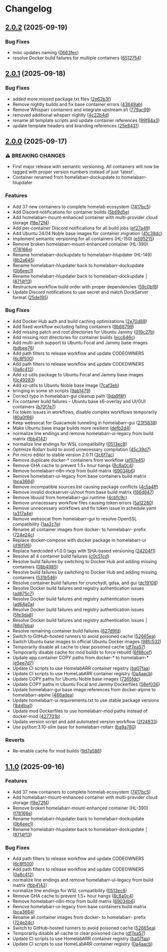 # Changelog

## [2.0.2](https://github.com/smashingtags/homelabarr-containers/compare/v2.0.1...v2.0.2) (2025-09-19)


### Bug Fixes

* misc updates naming ([0663fec](https://github.com/smashingtags/homelabarr-containers/commit/0663fec9fce48cbea4d1d1952efc1ff2650d8424))
* resolve Docker build failures for multiple containers ([6512754](https://github.com/smashingtags/homelabarr-containers/commit/65127545fd7454ec50a561e3279d38119cb96a0c))

## [2.0.1](https://github.com/smashingtags/homelabarr-containers/compare/v2.0.0...v2.0.1) (2025-09-18)


### Bug Fixes

* added more missed package.txt files ([2e62b3f](https://github.com/smashingtags/homelabarr-containers/commit/2e62b3f3332317d6e982c5aa9722c224f8781226))
* Remove nightly builds and fix base container errors ([43649ab](https://github.com/smashingtags/homelabarr-containers/commit/43649ab4a3fa315754cce18336e68b022d827404))
* Remove Whisparr containers and integrate upstream.sh ([779ac99](https://github.com/smashingtags/homelabarr-containers/commit/779ac9906428f73f1e7f134a289c959025749871))
* removed additional whsparr nightly ([4c22b4d](https://github.com/smashingtags/homelabarr-containers/commit/4c22b4d33a84b3f74e27c20ecf3ea9223ab067f2))
* rename all template scripts and update container references ([99f84a3](https://github.com/smashingtags/homelabarr-containers/commit/99f84a384be8c30765f07b7a76ea0c43a2a01dbe))
* update template headers and branding references ([25e8431](https://github.com/smashingtags/homelabarr-containers/commit/25e84313c4aea4dc91ab1631ad5eb3510388bc60))

## [2.0.0](https://github.com/smashingtags/homelabarr-containers/compare/v1.1.0...v2.0.0) (2025-09-17)


### ⚠ BREAKING CHANGES

* First major release with semantic versioning. All containers will now be tagged with proper version numbers instead of just 'latest'.
* Container renamed from homelabarr-dockupdate to homelabarr-hlupdater

### Features

* Add 37 new containers to complete homelab ecosystem ([7417bc5](https://github.com/smashingtags/homelabarr-containers/commit/7417bc52e6f960504e40de6a1b39824333c492ea))
* Add Discord notifications for container builds ([5b69d5e](https://github.com/smashingtags/homelabarr-containers/commit/5b69d5e845d315a5ab95133c1d9a231860b41138))
* Add homelabarr-mount-enhanced container with multi-provider cloud storage ([f8e72f4](https://github.com/smashingtags/homelabarr-containers/commit/f8e72f44ea004b1d9aaf91e4ed45f6e4b121b232))
* Add per-container Discord notifications for all build jobs ([ef27a49](https://github.com/smashingtags/homelabarr-containers/commit/ef27a493bb38c308159dfd802cbf3c89e648881d))
* Add Ubuntu 24.04 Noble base images for container migration ([41c38dc](https://github.com/smashingtags/homelabarr-containers/commit/41c38dc9e7cf211805a39652e2efd66eb7fbf260))
* Implement semantic versioning for all containers (HL-150) ([e595215](https://github.com/smashingtags/homelabarr-containers/commit/e595215c45991a924f5f7c070b6737610022d905))
* Remove broken homelabarr-mount-enhanced container (HL-390) ([f78166e](https://github.com/smashingtags/homelabarr-containers/commit/f78166e9a10a3e69e25fe392dee918ddac4fcd9e))
* Rename homelabarr-dockupdate to homelabarr-hlupdater (HL-149) ([8b2a645](https://github.com/smashingtags/homelabarr-containers/commit/8b2a645906c6d1658406ea7945f2b10b5d129a73))
* Rename homelabarr-hlupdater back to homelabarr-dockupdate ([0b6eec1](https://github.com/smashingtags/homelabarr-containers/commit/0b6eec1bc477af22ae295f7c70cee73248bd20ff))
* Rename homelabarr-hlupdater back to homelabarr-dockupdate                                                                                                                                                                                                   │ ([8714f13](https://github.com/smashingtags/homelabarr-containers/commit/8714f139194de76d3c66a4bb06ca552341857f5f))
* Restructure workflow build order with proper dependencies ([59c0bf8](https://github.com/smashingtags/homelabarr-containers/commit/59c0bf8d0b02683d3bd0ec9aecd2176923be15bb))
* Update Discord notifications to use secret and match DockServer format ([25de195](https://github.com/smashingtags/homelabarr-containers/commit/25de1951e52bdeb11cacc9761d7341c15b746d34))


### Bug Fixes

* Add Docker Hub auth and build caching optimizations ([2e70d88](https://github.com/smashingtags/homelabarr-containers/commit/2e70d884bd90d44e1e9f5608c53c54a7b4071b58))
* Add fixed workflow excluding failing containers ([9b68799](https://github.com/smashingtags/homelabarr-containers/commit/9b68799c35d0655ab78b316dfc0ac13f5a88efda))
* Add missing patch and root directories for Ubuntu Jammy ([019c27b](https://github.com/smashingtags/homelabarr-containers/commit/019c27bbd2299ae0e3fc314bdff5677629721d46))
* Add missing root directories for container builds ([ecc646c](https://github.com/smashingtags/homelabarr-containers/commit/ecc646c746cdb4adf28321c6ff0c4c0bc5ecbdc7))
* Add multi-arch support to Ubuntu Focal and Jammy base images ([bdbee76](https://github.com/smashingtags/homelabarr-containers/commit/bdbee76d110be996330544b3a6ed487d35da357d))
* Add path filters to release workflow and update CODEOWNERS ([6c8f500](https://github.com/smashingtags/homelabarr-containers/commit/6c8f5006b9e38ecc82b50b5ba92f3b4b9c6a7464))
* Add path filters to release workflow and update CODEOWNERS ([0a8c412](https://github.com/smashingtags/homelabarr-containers/commit/0a8c412826c591a7b56f1b27234c9d348959fb4c))
* Add xz-utils package to Ubuntu Focal and Jammy base images ([0c49283](https://github.com/smashingtags/homelabarr-containers/commit/0c4928376df580e7b009340320a5cf4e59bdcf82))
* Add xz-utils to Ubuntu Noble base image ([7caf3eb](https://github.com/smashingtags/homelabarr-containers/commit/7caf3eb625a5dc7b8fc0f60001287dfeabb2c041))
* bringing in some sh scripts ([9ab1479](https://github.com/smashingtags/homelabarr-containers/commit/9ab147996c5adda42d2681ef8a0adf530b9c51ca))
* Correct typo in homelabarr-gui cleanup path ([9da9f8f](https://github.com/smashingtags/homelabarr-containers/commit/9da9f8f2ee1e3b7dec52c2f9cdd3dce6afc89e38))
* Fix container build failures - Ubuntu base s6-overlay and UI/GUI containers ([b70f7e7](https://github.com/smashingtags/homelabarr-containers/commit/b70f7e7347066ef55b0323ce84dd245858c390ee))
* Fix token issues in workflows, disable complex workflows temporarily ([80a0f86](https://github.com/smashingtags/homelabarr-containers/commit/80a0f86391a2fca22b029d4b092ae3a4b50a5b9b))
* Keep websocat for Guacamole tunneling in homelabarr-gui ([23f5838](https://github.com/smashingtags/homelabarr-containers/commit/23f5838d4bd9860b0c97e78703965a0e1904b501))
* Make Ubuntu base image builds more resilient ([defb2d4](https://github.com/smashingtags/homelabarr-containers/commit/defb2d4e84e9d06c6647e82b26a38063afbd9df5))
* normalize line endings and remove homelabarr-ui-legacy from build matrix ([fbb4142](https://github.com/smashingtags/homelabarr-containers/commit/fbb4142190cb38e8510b98d7c050d866dc9b9261))
* normalize line endings for WSL compatibility ([0513ec8](https://github.com/smashingtags/homelabarr-containers/commit/0513ec8ca0f70010725f5cd089fc5b1241ad9c09))
* Optimize Rollarr build to avoid unnecessary compilation ([45c39d7](https://github.com/smashingtags/homelabarr-containers/commit/45c39d78cb19fad207d16dbeb0d7e66496082012))
* Pin micro editor to stable version 2.0.11 ([3c6f7ac](https://github.com/smashingtags/homelabarr-containers/commit/3c6f7acbbe9bbf9447469e673ad2bf207be91736))
* Remove duplicate docker-* containers from workflow ([af97e45](https://github.com/smashingtags/homelabarr-containers/commit/af97e45142473462f89647576275f6e7263aabad))
* Remove GHA cache to prevent 1.5+ hour hangs ([8c8a0c4](https://github.com/smashingtags/homelabarr-containers/commit/8c8a0c4b7385dde9fcb75ff9016d00efcf964b64))
* Remove homelabarr-n8n-mcp from build matrix ([69034b6](https://github.com/smashingtags/homelabarr-containers/commit/69034b68ecd3d29716ab37d21393bc6dce17ab55))
* Remove homelabarr-ui-legacy from base containers build matrix ([bca3664](https://github.com/smashingtags/homelabarr-containers/commit/bca366491a4b59fdc63643649d5bd2d2b1729945))
* Remove incompatible sources.list causing package conflicts ([4c5a4ff](https://github.com/smashingtags/homelabarr-containers/commit/4c5a4ff16f0c11eb308d6d7d3e12aa07587f10dc))
* Remove invalid dockserver-ui/root from base build matrix ([f86d847](https://github.com/smashingtags/homelabarr-containers/commit/f86d84787253aaebc0099d962cbc8ea5268775e4))
* Remove libuuid from homelabarr-gui runtime ([4cbfc9c](https://github.com/smashingtags/homelabarr-containers/commit/4cbfc9cbf78c3610e9e30688be160a8cc53a6585))
* Remove unnecessary workflow files causing token errors ([5a12280](https://github.com/smashingtags/homelabarr-containers/commit/5a12280dfe7a1fd78612fd21b1ebc5102ef5b1be))
* Remove unnecessary workflows and fix token issue in schedule.yaml ([a317a4e](https://github.com/smashingtags/homelabarr-containers/commit/a317a4e919c911353a9aee467d62a8ada665adfc))
* Remove websocat from homelabarr-gui to resolve OpenSSL compatibility ([1aa2c7e](https://github.com/smashingtags/homelabarr-containers/commit/1aa2c7e525df61e358286c50d873c410f112497d))
* Rename all container images from docker- to homelabarr- prefix ([724e24c](https://github.com/smashingtags/homelabarr-containers/commit/724e24c6e86b1aca2406809d28298f98c9308dbe))
* Replace docker-compose with docker package in homelabarr-ui ([d16f5f6](https://github.com/smashingtags/homelabarr-containers/commit/d16f5f612a2ff0b1e2a24b9646bb2ffa6bb88896))
* Replace hardcoded v1.0.0 tags with SHA-based versioning ([24204f1](https://github.com/smashingtags/homelabarr-containers/commit/24204f1ab8caae9c4b61a52f2d57aae1e85ff8fe))
* Resolve all 4 container build failures ([c0c51cd](https://github.com/smashingtags/homelabarr-containers/commit/c0c51cd00a0a5fa1712bfaf946f63ab951453cf1))
* Resolve build failures by switching to Docker Hub and adding missing containers ([08b4985](https://github.com/smashingtags/homelabarr-containers/commit/08b4985971e40926e5136fbd0ff8f3fe1e3b79a4))
* Resolve build failures by switching to Docker Hub and adding missing containers ([531b546](https://github.com/smashingtags/homelabarr-containers/commit/531b546e330ec1f5cd46975c2c2d681e9368eedf))
* Resolve container build failures for crunchydl, gdsa, and gui ([dc19108](https://github.com/smashingtags/homelabarr-containers/commit/dc19108bb2d2905edba9f6fd7b0fd5545a446d54))
* Resolve Docker build failures and registry authentication issues ([ad875c7](https://github.com/smashingtags/homelabarr-containers/commit/ad875c777112e901912ff154900d91a175f0e04a))
* Resolve Docker build failures and registry authentication issues ([ad64a0a](https://github.com/smashingtags/homelabarr-containers/commit/ad64a0a1e018f9bcb736399e26e1108ba0400e99))
* Resolve Docker build failures and registry authentication issues ([5fe3da8](https://github.com/smashingtags/homelabarr-containers/commit/5fe3da8a7e21c011b660888be1a7947d97fd0edc))
* Resolve Docker build failures and registry authentication issues                                                                                                                                                                                                                                                 │ ([88d7eba](https://github.com/smashingtags/homelabarr-containers/commit/88d7ebae3bb0704a38e09b81010489e2eb637a20))
* Resolve remaining container build failures ([627d9fd](https://github.com/smashingtags/homelabarr-containers/commit/627d9fd0cfa4c79c4bc12e3a2f45d845d9ee5e87))
* Switch to GitHub-hosted runners to avoid poisoned cache ([52665ea](https://github.com/smashingtags/homelabarr-containers/commit/52665eacd35ef69259e1264a0d7c921b1ca1226e))
* Switch Ubuntu base images to official Ubuntu Docker images ([98fc532](https://github.com/smashingtags/homelabarr-containers/commit/98fc53256954b1da38618ae2af5d69ec6722c6b0))
* Temporarily disable all cache to clear poisoned cache ([df7ea57](https://github.com/smashingtags/homelabarr-containers/commit/df7ea5776d43f6847df576c02dc5aa1c3fb1f202))
* Temporarily disable cache for mod builds to force rebuild ([6f88cef](https://github.com/smashingtags/homelabarr-containers/commit/6f88ceff3d73cc65395c097141a5becc36a45c4f))
* Update app container COPY paths from docker-* to homelabarr-* ([e5ee7d7](https://github.com/smashingtags/homelabarr-containers/commit/e5ee7d7dd92c67c9af3a69c70658fd160b3d61c0))
* Update CI scripts to use HomelabARR container registry ([ba07faa](https://github.com/smashingtags/homelabarr-containers/commit/ba07faa34b24e42c767d0bf9ae36f7365ce3116f))
* Update CI scripts to use HomeLabARR container registry ([0a4aacb](https://github.com/smashingtags/homelabarr-containers/commit/0a4aacb025bc50a515bb2b323407faa7080334f9))
* Update COPY paths for Ubuntu Noble base images ([7365fdc](https://github.com/smashingtags/homelabarr-containers/commit/7365fdc603598d99e5715391e4706c052d1cedd4))
* Update COPY paths in Ubuntu Focal and Jammy Dockerfiles ([58ef036](https://github.com/smashingtags/homelabarr-containers/commit/58ef036cccfc23803018e11a24b2a4af17c7992e))
* Update homelabarr-gui base image references from docker-alpine to homelabarr-alpine ([466adea](https://github.com/smashingtags/homelabarr-containers/commit/466adea91df68fe15746b7f81dc3571902154624))
* Update homelabarr-ui requirements.txt to use stable package versions ([1bb6ba1](https://github.com/smashingtags/homelabarr-containers/commit/1bb6ba1fb86cefce2c0b84677f40853f0a3227fa))
* Update mod Dockerfiles to use homelabarr-mod paths instead of docker-mod ([427701b](https://github.com/smashingtags/homelabarr-containers/commit/427701bc0c95e13f15a62f4ff6d82ca4cf032341))
* Update version script and add automated version workflow ([2f24833](https://github.com/smashingtags/homelabarr-containers/commit/2f24833682206f4269716f1d30dfbdcad02cfe59))
* Use python:3.10-slim base for homelabarr-rollarr ([ba9a780](https://github.com/smashingtags/homelabarr-containers/commit/ba9a780c9c135531ef78c730ccc241933ee24a6b))


### Reverts

* Re-enable cache for mod builds ([9d7a586](https://github.com/smashingtags/homelabarr-containers/commit/9d7a586e4bd93b4e1633718fe2bb7065ef62052e))

## [1.1.0](https://github.com/smashingtags/homelabarr-containers/compare/v1.0.0...v1.1.0) (2025-09-16)


### Features

* Add 37 new containers to complete homelab ecosystem ([7417bc5](https://github.com/smashingtags/homelabarr-containers/commit/7417bc52e6f960504e40de6a1b39824333c492ea))
* Add homelabarr-mount-enhanced container with multi-provider cloud storage ([f8e72f4](https://github.com/smashingtags/homelabarr-containers/commit/f8e72f44ea004b1d9aaf91e4ed45f6e4b121b232))
* Remove broken homelabarr-mount-enhanced container (HL-390) ([f78166e](https://github.com/smashingtags/homelabarr-containers/commit/f78166e9a10a3e69e25fe392dee918ddac4fcd9e))
* Rename homelabarr-hlupdater back to homelabarr-dockupdate ([0b6eec1](https://github.com/smashingtags/homelabarr-containers/commit/0b6eec1bc477af22ae295f7c70cee73248bd20ff))
* Rename homelabarr-hlupdater back to homelabarr-dockupdate                                                                                                                                                                                                   │ ([8714f13](https://github.com/smashingtags/homelabarr-containers/commit/8714f139194de76d3c66a4bb06ca552341857f5f))


### Bug Fixes

* Add path filters to release workflow and update CODEOWNERS ([6c8f500](https://github.com/smashingtags/homelabarr-containers/commit/6c8f5006b9e38ecc82b50b5ba92f3b4b9c6a7464))
* Add path filters to release workflow and update CODEOWNERS ([0a8c412](https://github.com/smashingtags/homelabarr-containers/commit/0a8c412826c591a7b56f1b27234c9d348959fb4c))
* normalize line endings and remove homelabarr-ui-legacy from build matrix ([fbb4142](https://github.com/smashingtags/homelabarr-containers/commit/fbb4142190cb38e8510b98d7c050d866dc9b9261))
* normalize line endings for WSL compatibility ([0513ec8](https://github.com/smashingtags/homelabarr-containers/commit/0513ec8ca0f70010725f5cd089fc5b1241ad9c09))
* Remove GHA cache to prevent 1.5+ hour hangs ([8c8a0c4](https://github.com/smashingtags/homelabarr-containers/commit/8c8a0c4b7385dde9fcb75ff9016d00efcf964b64))
* Remove homelabarr-n8n-mcp from build matrix ([69034b6](https://github.com/smashingtags/homelabarr-containers/commit/69034b68ecd3d29716ab37d21393bc6dce17ab55))
* Remove homelabarr-ui-legacy from base containers build matrix ([bca3664](https://github.com/smashingtags/homelabarr-containers/commit/bca366491a4b59fdc63643649d5bd2d2b1729945))
* Rename all container images from docker- to homelabarr- prefix ([724e24c](https://github.com/smashingtags/homelabarr-containers/commit/724e24c6e86b1aca2406809d28298f98c9308dbe))
* Switch to GitHub-hosted runners to avoid poisoned cache ([52665ea](https://github.com/smashingtags/homelabarr-containers/commit/52665eacd35ef69259e1264a0d7c921b1ca1226e))
* Temporarily disable all cache to clear poisoned cache ([df7ea57](https://github.com/smashingtags/homelabarr-containers/commit/df7ea5776d43f6847df576c02dc5aa1c3fb1f202))
* Update CI scripts to use HomelabARR container registry ([ba07faa](https://github.com/smashingtags/homelabarr-containers/commit/ba07faa34b24e42c767d0bf9ae36f7365ce3116f))
* Update CI scripts to use HomeLabARR container registry ([0a4aacb](https://github.com/smashingtags/homelabarr-containers/commit/0a4aacb025bc50a515bb2b323407faa7080334f9))
